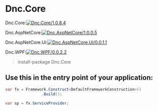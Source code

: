 ﻿Dnc.Core
===

Dnc.Core:[![Dnc.Core/1.0.8.4](https://img.shields.io/badge/nuget-1.0.8.4-blue.svg)](https://www.nuget.org/packages/Dnc.Core/1.0.8.4)

Dnc.AspNetCore:[![Dnc.AspNetCore/1.0.0.5](https://img.shields.io/badge/nuget-1.0.0.5-blue.svg)](https://www.nuget.org/packages/Dnc.AspNetCore/1.0.0.5)

Dnc.AspNetCore.Ui:[![Dnc.AspNetCore.Ui/0.0.1.1](https://img.shields.io/badge/nuget-0.0.1.1-blue.svg)](https://www.nuget.org/packages/Dnc.AspNetCore.Ui/0.0.1.1)

Dnc.WPF:[![Dnc.WPF/0.0.2.2](https://img.shields.io/badge/nuget-0.0.2.1-blue.svg)](https://www.nuget.org/packages/Dnc.WPF/0.0.2.2)

> install-package Dnc.Core


## Use this in the entry point of your application: 

```c#
var fx = Framework.Construct<DefaultFrameworkConstruction>()
                .Build();

var sp = fx.ServiceProvider;
```


